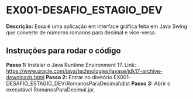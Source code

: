 # EX001-DESAFIO_ESTAGIO_DEV
 **Descrição:** Essa é uma aplicação em interface gráfica feita em Java Swing que converte de números romanos para decimal e vice-versa.

 ## Instruções para rodar o código
  **Passo 1:** Instalar o Java Runtime Environment 17. 
  Link: https://www.oracle.com/java/technologies/javase/jdk17-archive-downloads.html
  **Passo 2:** Entrar no diretório EX001-DESAFIO_ESTAGIO_DEV\RomanosParaDecimal\dist
  **Passo 3:** Abrir o executável RomanosParaDecimal.jar.
